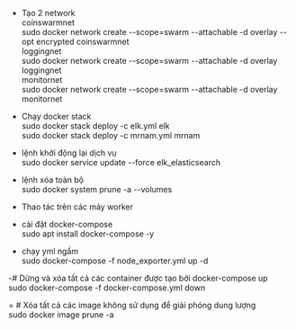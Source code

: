 - Tạo 2 network \
coinswarmnet \
sudo docker network create --scope=swarm --attachable -d overlay --opt encrypted coinswarmnet \
loggingnet \
sudo docker network create --scope=swarm --attachable -d overlay loggingnet \
monitornet \
sudo docker network create --scope=swarm --attachable -d overlay monitornet

- Chạy docker stack \
sudo docker stack deploy -c elk.yml elk \
sudo docker stack deploy -c mrnam.yml mrnam 

- lệnh khởi động lại dịch vụ \
sudo docker service update --force elk_elasticsearch 

- lệnh xóa toàn bộ \
sudo docker system prune -a --volumes

- Thao tác trên các máy worker
- cài đặt docker-compose \
sudo apt install docker-compose -y
- chạy yml ngầm \
sudo docker-compose -f node_exporter.yml up -d

-# Dừng và xóa tất cả các container được tạo bởi docker-compose up\
sudo docker-compose -f docker-compose.yml down

= # Xóa tất cả các image không sử dụng để giải phóng dung lượng\
sudo docker image prune -a

